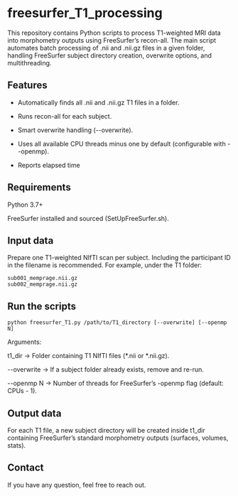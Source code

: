 # freesurfer_T1_processing
This repository contains Python scripts to process T1-weighted MRI data into morphometry outputs using FreeSurfer’s recon-all.  The main script automates batch processing of .nii and .nii.gz files in a given folder, handling FreeSurfer subject directory creation, overwrite options, and multithreading.


## Features

- Automatically finds all .nii and .nii.gz T1 files in a folder.

- Runs recon-all for each subject.

- Smart overwrite handling (--overwrite).

- Uses all available CPU threads minus one by default (configurable with --openmp).

- Reports elapsed time

## Requirements

Python 3.7+

FreeSurfer installed and sourced (SetUpFreeSurfer.sh).


## Input data
Prepare one T1-weighted NIfTI scan per subject. Including the participant ID in the filename is recommended.
For example, under the T1 folder:
```
sub001_memprage.nii.gz
sub002_memprage.nii.gz
```
## Run the scripts

```
python freesurfer_T1.py /path/to/T1_directory [--overwrite] [--openmp N]

```

Arguments:

t1_dir → Folder containing T1 NIfTI files (*.nii or *.nii.gz).

--overwrite → If a subject folder already exists, remove and re-run.

--openmp N → Number of threads for FreeSurfer’s -openmp flag (default: CPUs - 1).

## Output data

For each T1 file, a new subject directory will be created inside t1_dir containing FreeSurfer’s standard morphometry outputs (surfaces, volumes, stats).


## Contact
If you have any question, feel free to reach out.



